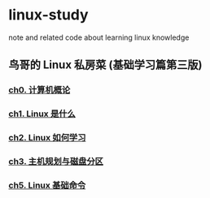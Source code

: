 # linux-study

note and related code about learning linux knowledge

## 鸟哥的 Linux 私房菜 (基础学习篇第三版)

### [ch0. 计算机概论](./%E9%B8%9F%E5%93%A5%E7%9A%84Linux%E7%A7%81%E6%88%BF%E8%8F%9C/ch0/ch0.md)

### [ch1. Linux 是什么](./%E9%B8%9F%E5%93%A5%E7%9A%84Linux%E7%A7%81%E6%88%BF%E8%8F%9C/ch1/ch1.md)

### [ch2. Linux 如何学习](./%E9%B8%9F%E5%93%A5%E7%9A%84Linux%E7%A7%81%E6%88%BF%E8%8F%9C//ch2/ch2.md)

### [ch3. 主机规划与磁盘分区](./%E9%B8%9F%E5%93%A5%E7%9A%84Linux%E7%A7%81%E6%88%BF%E8%8F%9C/ch3/ch3.md)

### [ch5. Linux 基础命令](./%E9%B8%9F%E5%93%A5%E7%9A%84Linux%E7%A7%81%E6%88%BF%E8%8F%9C/ch5/Linux%20%E5%9F%BA%E7%A1%80%E5%91%BD%E4%BB%A4.md)